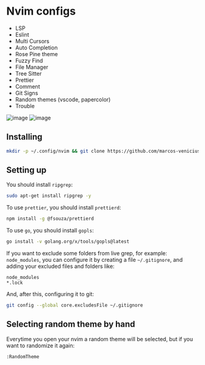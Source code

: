 # Nvim configs

- LSP
- Eslint
- Multi Cursors
- Auto Completion
- Rose Pine theme
- Fuzzy Find
- File Manager
- Tree Sitter
- Prettier
- Comment
- Git Signs
- Random themes (vscode, papercolor)
- Trouble

![image](https://github.com/user-attachments/assets/ec8c4d12-ef15-40c2-98eb-0d9258be8516)
![image](https://github.com/user-attachments/assets/559aca72-3380-4dab-8539-b3c32677b3d6)


## Installing

```bash
mkdir -p ~/.config/nvim && git clone https://github.com/marcos-venicius/nvim-configs ~/.config/nvim
```

## Setting up

You should install `ripgrep`:

```bash
sudo apt-get install ripgrep -y
```

To use `prettier`, you should install `prettierd`:

```bash
npm install -g @fsouza/prettierd
```

To use `go`, you should install `gopls`:

```bash
go install -v golang.org/x/tools/gopls@latest
```

If you want to exclude some folders from live grep, for example: `node_modules`, you can configure
it by creating a file `~/.gitignore`, and adding your excluded files and folders like:

```
node_modules
*.lock
```

And, after this, configuring it to git:

```bash
git config --global core.excludesFile ~/.gitignore
```

## Selecting random theme by hand

Everytime you open your nvim a random theme will be selected, but if you want to randomize it again:

```
:RandomTheme
```
